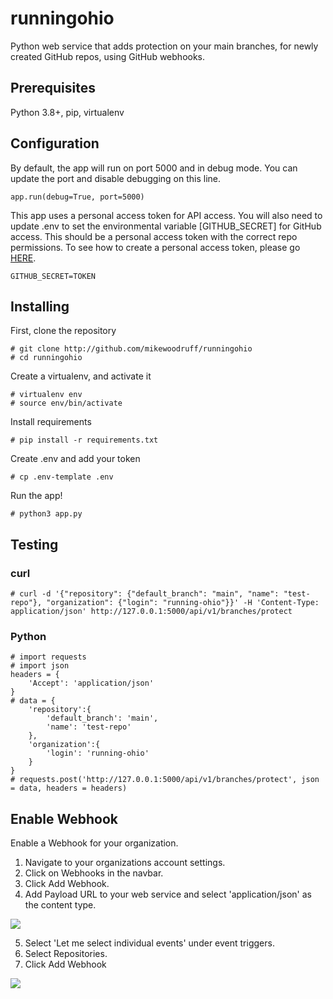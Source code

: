 # runningohio

Python web service that adds protection on your main branches, for newly created GitHub repos, using GitHub webhooks.

## Prerequisites

Python 3.8+, pip, virtualenv

## Configuration

By default, the app will run on port 5000 and in debug mode. You can update the port and disable debugging on this line.

    app.run(debug=True, port=5000)

This app uses a personal access token for API access. You will also need to update .env to set the environmental variable [GITHUB_SECRET] for GitHub access. This should be a personal access token with the correct repo permissions. To see how to create a personal access token, please go [HERE](https://docs.github.com/en/github/authenticating-to-github/creating-a-personal-access-token).

    GITHUB_SECRET=TOKEN

## Installing

First, clone the repository

    # git clone http://github.com/mikewoodruff/runningohio
    # cd runningohio

Create a virtualenv, and activate it

    # virtualenv env 
    # source env/bin/activate

Install requirements

    # pip install -r requirements.txt

Create .env and add your token

    # cp .env-template .env

Run the app!

    # python3 app.py

## Testing

### curl

    # curl -d '{"repository": {"default_branch": "main", "name": "test-repo"}, "organization": {"login": "running-ohio"}}' -H 'Content-Type: application/json' http://127.0.0.1:5000/api/v1/branches/protect

### Python

    # import requests
    # import json
    headers = {
        'Accept': 'application/json'
    }
    # data = {
        'repository':{
            'default_branch': 'main',
            'name': 'test-repo'
        },
        'organization':{
            'login': 'running-ohio'
        }
    }
    # requests.post('http://127.0.0.1:5000/api/v1/branches/protect', json = data, headers = headers)

## Enable Webhook

Enable a Webhook for your organization.

1. Navigate to your organizations account settings.
2. Click on Webhooks in the navbar.
3. Click Add Webhook.
4. Add Payload URL to your web service and select 'application/json' as the content type.
    
![](https://github.com/mikewoodruff/runningohio/blob/feature-branch/docs/webhook1.png?raw=true)

5. Select 'Let me select individual events' under event triggers.
6. Select Repositories.
7. Click Add Webhook

![](https://github.com/mikewoodruff/runningohio/blob/feature-branch/docs/webhook2.png?raw=true)
